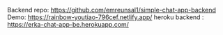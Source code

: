 Backend repo: https://github.com/emreunsal1/simple-chat-app-backend
Demo: https://rainbow-youtiao-796cef.netlify.app/
heroku backend : https://erka-chat-app-be.herokuapp.com/
